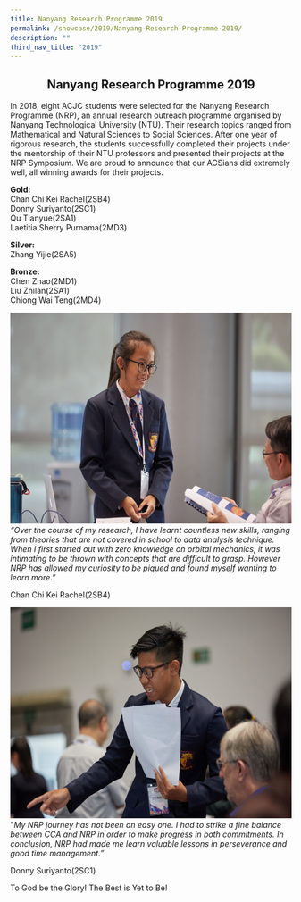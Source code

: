 ```yaml
---
title: Nanyang Research Programme 2019
permalink: /showcase/2019/Nanyang-Research-Programme-2019/
description: ""
third_nav_title: "2019"
---
```

## <center> Nanyang Research Programme 2019 </center>

In 2018, eight ACJC students were selected for the Nanyang Research Programme (NRP), an annual research outreach programme organised by Nanyang Technological University (NTU). Their research topics ranged from Mathematical and Natural Sciences to Social Sciences. After one year of rigorous research, the students successfully completed their projects under the mentorship of their NTU professors and presented their projects at the NRP Symposium. We are proud to announce that our ACSians did extremely well, all winning awards for their projects.

  

**Gold:**<br>
Chan Chi Kei Rachel(2SB4)<br>
Donny Suriyanto(2SC1)<br>
Qu Tianyue(2SA1)<br>
Laetitia Sherry Purnama(2MD3)

  

**Silver:**<br>
Zhang Yijie(2SA5)

  

**Bronze:**<br>
Chen Zhao(2MD1)<br>
Liu Zhilan(2SA1)<br>
Chiong Wai Teng(2MD4)

![](/images/NRP%20Photo%201.jpeg)
_“Over the course of my research, I have learnt countless new skills, ranging from theories that are not covered in school to data analysis technique. When I first started out with zero knowledge on orbital mechanics, it was intimating to be thrown with concepts that are difficult to grasp. However NRP has allowed my curiosity to be piqued and found myself wanting to learn more.”_

Chan Chi Kei Rachel(2SB4)

![](/images/NRP%20Photo%202.jpeg)
"_My NRP journey has not been an easy one. I had to strike a fine balance between CCA and NRP in order to make progress in both commitments. In conclusion, NRP had made me learn valuable lessons in perseverance and good time management.”_

Donny Suriyanto(2SC1)

To God be the Glory! The Best is Yet to Be!

